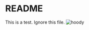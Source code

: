 # README

This is a test. Ignore this file.
![hoody](https://user-images.githubusercontent.com/1524451/200545342-c752209d-ecee-476c-9cdf-8a4629f63450.jpg)
